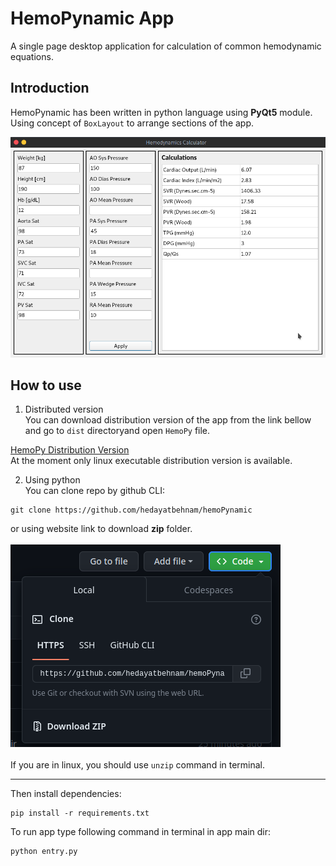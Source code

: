 # HemoPynamic App
A single page desktop application for calculation of common hemodynamic equations.

## Introduction
HemoPynamic has been written in python language using **PyQt5** module. \
Using concept of `BoxLayout` to arrange sections of the app.  

![App main window](images/hemoPynamic.png "HemoPy GUI")  

## How to use
1. Distributed version  
You can download distribution version of the app from the link bellow and go to `dist` directoryand open `HemoPy` file.  

[HemoPy Distribution Version](https://drive.google.com/drive/folders/1wf7LlUEpNvbVZOjF-F_jmIRxLnsiuZM4?usp=drive_link)  
At the moment only linux executable distribution version is available.  

2. Using python  
You can clone repo by github CLI:

```
git clone https://github.com/hedayatbehnam/hemoPynamic
```


or using website link to download **zip** folder.
\
\
![zip download image](images/zip_download.png "zip download")
\
\
If you are in linux, you should use `unzip` command in terminal.
___
  
Then install dependencies:


```
pip install -r requirements.txt
```



To run app type following command in terminal in app main dir:

```
python entry.py
```
